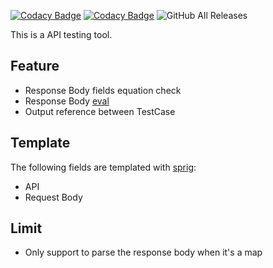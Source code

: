 [![Codacy Badge](https://app.codacy.com/project/badge/Grade/3f16717cd6f841118006f12c346e9341)](https://www.codacy.com/gh/LinuxSuRen/api-testing/dashboard?utm_source=github.com&amp;utm_medium=referral&amp;utm_content=LinuxSuRen/api-testing&amp;utm_campaign=Badge_Grade)
[![Codacy Badge](https://app.codacy.com/project/badge/Coverage/5022a74d146f487581821fd1c3435437)](https://www.codacy.com/gh/LinuxSuRen/api-testing/dashboard?utm_source=github.com&utm_medium=referral&utm_content=LinuxSuRen/api-testing&utm_campaign=Badge_Coverage)
![GitHub All Releases](https://img.shields.io/github/downloads/linuxsuren/api-testing/total)

This is a API testing tool.

## Feature
*  Response Body fields equation check
*  Response Body [eval](https://expr.medv.io/)
*  Output reference between TestCase

## Template
The following fields are templated with [sprig](http://masterminds.github.io/sprig/):

*  API
*  Request Body

## Limit
*  Only support to parse the response body when it's a map

